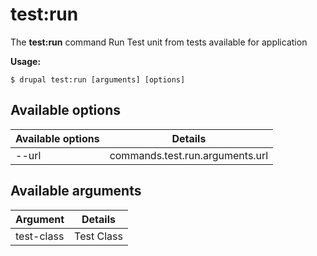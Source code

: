 # test:run
The **test:run** command Run Test unit from tests available for application

**Usage:**
```
$ drupal test:run [arguments] [options] 
```

## Available options
Available options | Details
-------|-------------
--url | commands.test.run.arguments.url

## Available arguments
Argument | Details
---------|-------------
test-class | Test Class
